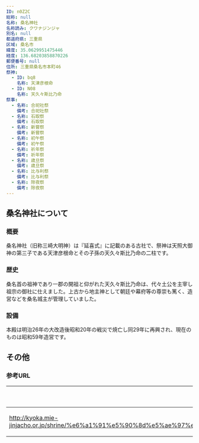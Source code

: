 ```yaml
---
ID: n0Z2C
総称: null
名称: 桑名神社
名称読み: クワナジンジャ
別名: null
都道府県: 三重県
区域: 桑名市
緯度: 35.0629951475446
経度: 136.68203858870226
郵便番号: null
住所: 三重県桑名市本町46
祭神:
  - ID: bq8
    名称: 天津彦根命
  - ID: N08
    名称: 天久々斯比乃命
祭事:
  - 名称: 合祀社祭
    備考: 合祀社祭
  - 名称: 石取祭
    備考: 石取祭
  - 名称: 新嘗祭
    備考: 新嘗祭
  - 名称: 初午祭
    備考: 初午祭
  - 名称: 祈年祭
    備考: 祈年祭
  - 名称: 歳旦祭
    備考: 歳旦祭
  - 名称: 比与利祭
    備考: 比与利祭
  - 名称: 除夜祭
    備考: 除夜祭
---
```


## 桑名神社について

### 概要

桑名神社（旧称三崎大明神）は『延喜式』に記載のある古社で、祭神は天照大御神の第三子である天津彦根命とその子孫の天久々斯比乃命の二柱です。

### 歴史

桑名首の祖神であり一郡の開祖と仰がれた天久々斯比乃命は、代々土公を主宰し祖宗の御社に仕えました。上古から地主神として朝廷や幕府等の尊崇も篤く、造営などを桑名城主が管理していました。

### 設備

本殿は明治26年の大改造後昭和20年の戦災で焼亡し同29年に再興され、現在のものは昭和59年造営です。

## その他

### 参考URL

| URL                                                                                                                                                                                                                 | 説明   |
| ------------------------------------------------------------------------------------------------------------------------------------------------------------------------------------------------------------------- | ------ |
| http://kyoka.mie-jinjacho.or.jp/shrine/%e6%a1%91%e5%90%8d%e5%ae%97%e7%a4%be%e6%98%a5%e6%97%a5%e7%a5%9e%e7%a4%be%ef%bc%88%e6%a1%91%e5%90%8d%e7%a5%9e%e7%a4%be%ef%bc%8f%e4%b8%ad%e8%87%a3%e7%a5%9e%e7%a4%be%ef%bc%89/ | 神社庁 |
